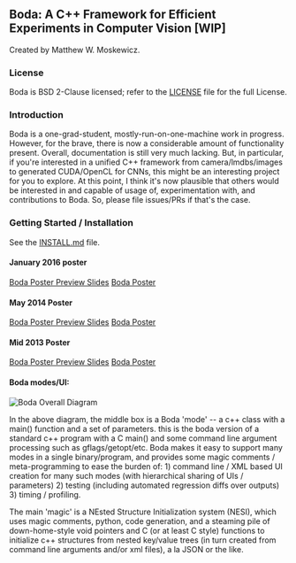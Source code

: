 ## Boda: A C++ Framework for Efficient Experiments in Computer Vision [WIP]

Created by Matthew W. Moskewicz.

### License

Boda is BSD 2-Clause licensed; refer to the [LICENSE](LICENSE) file for the full License.

### Introduction

Boda is a one-grad-student, mostly-run-on-one-machine work in progress. 
However, for the brave, there is now a considerable amount of functionality present. 
Overall, documentation is still very much lacking. 
But, in particular, if you're interested in a unified C++ framework from camera/lmdbs/images to generated CUDA/OpenCL for CNNs, this might be an interesting project for you to explore. 
At this point, I think it's now plausible that others would be interested in and capable of usage of, experimentation with, and contributions to Boda. 
So, please file issues/PRs if that's the case.

### Getting Started / Installation

See the [INSTALL.md](INSTALL.md) file.

#### January 2016 poster
[Boda Poster Preview Slides](https://docs.google.com/presentation/d/170rZ7dDnMdc6VgTjfnZsWJcAuBr0x2m6RZxqkz08EfY/edit?usp=sharing)
[Boda Poster](https://drive.google.com/open?id=0B2T3gdjZVy_RVXRYNW9zbnA1eHM)

#### May 2014 Poster
[Boda Poster Preview Slides](https://docs.google.com/presentation/d/1kvyTOTBpmslKcxvPl4QF8NYlAbGriYA8IYOPL_dkSfw/edit?usp=sharing)
[Boda Poster](https://drive.google.com/file/d/0B2T3gdjZVy_RT1N6SkVoNFp1SmM/edit?usp=sharing)

#### Mid 2013 Poster
[Boda Poster Preview Slides](https://docs.google.com/presentation/d/15oa9wiLmeq5IsIo5wGjDm9_nMrw_aP4bc9pamKSoMd0/pub?start=false&loop=false&delayms=300000)
[Boda Poster](https://drive.google.com/file/d/0B2T3gdjZVy_RMXJ6MkprRlgyWUFXOGJBel8weFdZOWo2VFVn/edit?usp=sharing)

#### Boda modes/UI:

![Boda Overall Diagram](https://docs.google.com/drawings/d/1oir3fZt-SiO17C-vjsboLAkwucx4n6Le4kdqr_uEXFw/pub?w=670&h=266)

In the above diagram, the middle box is a Boda 'mode' -- a c++ class
with a main() function and a set of parameters. this is the boda
version of a standard c++ program with a C main() and some command
line argument processing such as gflags/getopt/etc. Boda makes it easy
to support many modes in a single binary/program, and provides some
magic comments / meta-programming to ease the burden of: 1) command
line / XML based UI creation for many such modes (with hierarchical
sharing of UIs / parameters) 2) testing (including automated
regression diffs over outputs) 3) timing / profiling.

The main 'magic' is a NEsted Structure Initialization system (NESI),
which uses magic comments, python, code generation, and a steaming
pile of down-home-style void pointers and C (or at least C style)
functions to initialize c++ structures from nested key/value trees (in
turn created from command line arguments and/or xml files), a la JSON
or the like.

